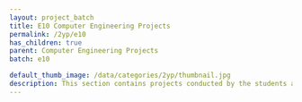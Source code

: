 ```yaml
---
layout: project_batch
title: E10 Computer Engineering Projects
permalink: /2yp/e10
has_children: true
parent: Computer Engineering Projects
batch: e10

default_thumb_image: /data/categories/2yp/thumbnail.jpg
description: This section contains projects conducted by the students after their second year. Usually, these projects are conducted by groups of 3 students, and followed by Agile principles.
---
```

